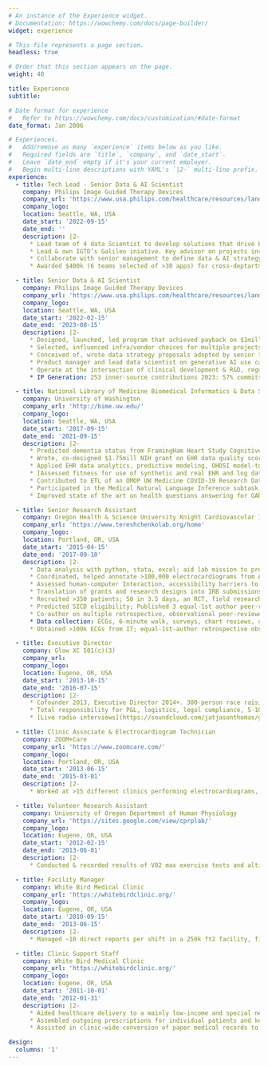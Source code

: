 ```yaml
---
# An instance of the Experience widget.
# Documentation: https://wowchemy.com/docs/page-builder/
widget: experience

# This file represents a page section.
headless: true

# Order that this section appears on the page.
weight: 40

title: Experience
subtitle:

# Date format for experience
#   Refer to https://wowchemy.com/docs/customization/#date-format
date_format: Jan 2006

# Experiences.
#   Add/remove as many `experience` items below as you like.
#   Required fields are `title`, `company`, and `date_start`.
#   Leave `date_end` empty if it's your current employer.
#   Begin multi-line descriptions with YAML's `|2-` multi-line prefix.
experience:
  - title: Tech Lead - Senior Data & AI Scientist
    company: Philips Image Guided Therapy Devices
    company_url: 'https://www.usa.philips.com/healthcare/resources/landing/igtd-purpose'
    company_logo:
    location: Seattle, WA, USA
    date_start: '2022-09-15'
    date_end: ''
    description: |2-
      * Lead team of 4 data Scientist to develop solutions that drive business value
      * Lead & own IGTD’s Galileo iniative. Key advisor on projects involving data & AI
      * Collaborate with senior management to define data & AI strategy and integrate data science insights, AI capabilities & SWE best practices into broader company strategies
      * Awarded $400k (6 teams selected of >30 apps) for cross-deptartment Gen AI project

  - title: Senior Data & AI Scientist
    company: Philips Image Guided Therapy Devices
    company_url: 'https://www.usa.philips.com/healthcare/resources/landing/igtd-purpose'
    company_logo:
    location: Seattle, WA, USA
    date_start: '2022-02-15'
    date_end: '2023-08-15'
    description: |2-
      * Designed, launched, led program that achieved payback on $1million by generating evidence at scale from hospital admin data supporting NPIs, reg compliance, marketing
      * Selected, influenced infra/vendor choices for multiple projects
      * Conceived of, wrote data strategy proposals adopted by senior leadership.
      * Product manager and lead data scientist on generative AI use cases.
      * Operate at the intersection of clinical development & R&D, regulatory affairs, business development & marketing, architecture, strategy, software engineering, data science.
      * IP Generation: 253 inner-source contributions 2023: 57% commits,9% pull requests

  - title: National Library of Medicine Biomedical Informatics & Data Science Pre-Doctoral Fellow
    company: University of Washington
    company_url: 'http://bime.uw.edu/'
    company_logo:
    location: Seattle, WA, USA
    date_start: '2017-09-15'
    date_end: '2021-09-15'
    description: |2-
      * Predicted dementia status from FramingHam Heart Study Cognitive Aging Cohort data using acoustic, linguistic and clinical data; identified data utility issues with recordings.
      * Wrote, co-designed $1.75mill NIH grant on EHR data quality scored top 38 percentile
      * Applied EHR data analytics, predictive modeling, OHDSI model-to-data studies
      * [Assessed fitness for use of synthetic and real EHR and log data for research & hospital operations using UW Medicine and National Covid Cohort Collaborative (N3C) data](https://digital.lib.washington.edu/researchworks/handle/1773/47880)
      * Contributed to ETL of an OMOP UW Medicine COVID-19 Research Data Warehouse
      * Participated in the Medical Natural Language Inference subtask during MEDIQA 2019
      * Improved state of the art on health questions answering for GARD dataset

  - title: Senior Research Assistant
    company: Oregon Health & Science University Knight Cardiovascular Institute - Translational Electrophysiology Lab
    company_url: 'https://www.tereshchenkolab.org/home'
    company_logo:
    location: Portland, OR, USA
    date_start: '2015-04-15'
    date_end: '2017-09-10'
    description: |2-
      * Data analysis with python, stata, excel; aid lab mission to predict sudden cardiac death
      * Coordinated, helped annotate >100,000 electrocardiograms from ARIC & CHS cohorts
      * Assessed human-computer Interaction, accessibility barriers to use of ECG patches in home monitoring & creation of patient-generated self-tracking data in clinical studies
      * Translation of grants and research designs into IRB submissions; wrote study designs
      * Recruited >350 patients; 50 in 3.5 days, an RCT, field research alone at US National Alpine Championships
      * Predicted SICD eligibility; Published 3 equal-1st author peer-reviewed journal articles.
      * Co-author on multiple retrospective, observational peer-reviewed studies & a RCT
      * Data collection: ECGs, 6-minute walk, surveys, chart reviews, device interrogations & intracardiac EGMs (including during cath-lab procedures).
      * Obtained >100k ECGs from IT; equal-1st-author retrospective observational study

  - title: Executive Director
    company: Glow XC 501(c)(3)
    company_url:
    company_logo:
    location: Eugene, OR, USA
    date_start: '2013-10-15'
    date_end: '2016-07-15'
    description: |2-
      * Cofounder 2013, Executive Director 2014+. 300-person race raising $ for rural health EMS
      * Total responsibility for P&L, logistics, legal compliance, 5-10 person team
      * [Live radio interviews](https://soundcloud.com/jatjasonthomas/glow-xc-kpnw-interview-jason-thomas-may-27th-2016)

  - title: Clinic Associate & Electrocardiogram Technician
    company: ZOOM+Care
    company_url: 'https://www.zoomcare.com/'
    company_logo:
    location: Portland, OR, USA
    date_start: '2013-06-15'
    date_end: '2015-03-01'
    description: |2-
      * Worked at >15 different clinics performing electrocardiograms, blood draws, rapid tests, in-person scheduling & billing, training of >10 new employees and process improvements

  - title: Volunteer Research Assistant
    company: University of Oregon Department of Human Physiology
    company_url: 'https://sites.google.com/view/cprplab/'
    company_logo:
    location: Eugene, OR, USA
    date_start: '2012-02-15'
    date_end: '2013-06-01'
    description: |2-
      * Conducted & recorded results of V02 max exercise tests and altitude chamber studies with human subjects, processed lab specimens, subject recruiting and scheduling, data analysis

  - title: Facility Manager
    company: White Bird Medical Clinic
    company_url: 'https://whitebirdclinic.org/'
    company_logo:
    location: Eugene, OR, USA
    date_start: '2010-09-15'
    date_end: '2013-06-15'
    description: |2-
      * Managed ~10 direct reports per shift in a 250k ft2 facility, first responder & responsible for safety of all students & staff, developed new hiring process to screen 700 applicants

  - title: Clinic Support Staff
    company: White Bird Medical Clinic
    company_url: 'https://whitebirdclinic.org/'
    company_logo:
    location: Eugene, OR, USA
    date_start: '2011-10-01'
    date_end: '2012-01-31'
    description: |2-
      * Aided healthcare delivery to a mainly low-income and special needs population
      * Assembled outgoing prescriptions for individual patients and kept track of inventory
      * Assisted in clinic-wide conversion of paper medical records to digital files

design:
  columns: '1'
---
```

